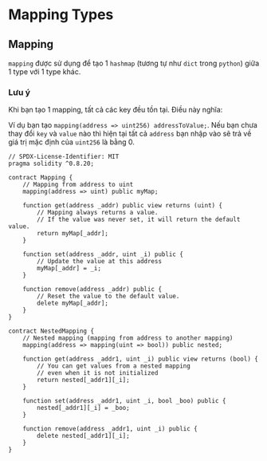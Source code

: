 # Mapping Types

## Mapping
`mapping` được sử dụng để tạo 1 `hashmap` (tương tự như `dict` trong `python`) giữa 1 type với 1 type khác. 

### Lưu ý
Khi bạn tạo 1 mapping, tất cả các key đều tồn tại. Điều này nghĩa:

Ví dụ bạn tạo `mapping(address => uint256) addressToValue;`. Nếu bạn chưa thay đổi `key` và `value` nào thì hiện tại tất cả `address` bạn nhập vào sẽ trả về giá trị mặc định của `uint256` là bằng 0.

```solidity
// SPDX-License-Identifier: MIT
pragma solidity ^0.8.20;

contract Mapping {
    // Mapping from address to uint
    mapping(address => uint) public myMap;

    function get(address _addr) public view returns (uint) {
        // Mapping always returns a value.
        // If the value was never set, it will return the default value.
        return myMap[_addr];
    }

    function set(address _addr, uint _i) public {
        // Update the value at this address
        myMap[_addr] = _i;
    }

    function remove(address _addr) public {
        // Reset the value to the default value.
        delete myMap[_addr];
    }
}

contract NestedMapping {
    // Nested mapping (mapping from address to another mapping)
    mapping(address => mapping(uint => bool)) public nested;

    function get(address _addr1, uint _i) public view returns (bool) {
        // You can get values from a nested mapping
        // even when it is not initialized
        return nested[_addr1][_i];
    }

    function set(address _addr1, uint _i, bool _boo) public {
        nested[_addr1][_i] = _boo;
    }

    function remove(address _addr1, uint _i) public {
        delete nested[_addr1][_i];
    }
}
```